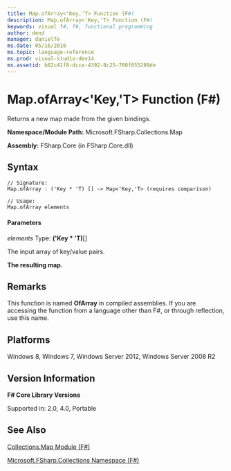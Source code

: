 ```yaml
---
title: Map.ofArray<'Key,'T> Function (F#)
description: Map.ofArray<'Key,'T> Function (F#)
keywords: visual f#, f#, functional programming
author: dend
manager: danielfe
ms.date: 05/16/2016
ms.topic: language-reference
ms.prod: visual-studio-dev14
ms.assetid: b82c41f8-dcce-4392-8c25-760f655299de 
---
```


# Map.ofArray<'Key,'T> Function (F#)

Returns a new map made from the given bindings.

**Namespace/Module Path:** Microsoft.FSharp.Collections.Map

**Assembly:** FSharp.Core (in FSharp.Core.dll)


## Syntax

```
// Signature:
Map.ofArray : ('Key * 'T) [] -> Map<'Key,'T> (requires comparison)

// Usage:
Map.ofArray elements
```

#### Parameters
*elements*
Type: **('Key &#42; 'T)**[[]](https://msdn.microsoft.com/library/def20292-9aae-4596-9275-b94e594f8493)


The input array of key/value pairs.



**The resulting map.**
## Remarks
This function is named **OfArray** in compiled assemblies. If you are accessing the function from a language other than F#, or through reflection, use this name.


## Platforms
Windows 8, Windows 7, Windows Server 2012, Windows Server 2008 R2


## Version Information
**F# Core Library Versions**

Supported in: 2.0, 4.0, Portable




## See Also
[Collections.Map Module &#40;F&#35;&#41;](Collections.Map-Module-%5BFSharp%5D.md)

[Microsoft.FSharp.Collections Namespace &#40;F&#35;&#41;](Microsoft.FSharp.Collections-Namespace-%5BFSharp%5D.md)

